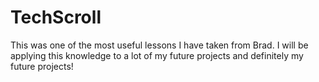 # TechScroll
This was one of the most useful lessons I have taken from Brad. I will be applying this knowledge to a lot of my future projects and definitely my future projects!